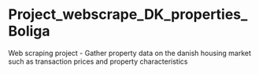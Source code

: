 # Project_webscrape_DK_properties_Boliga
Web scraping project - Gather property data on the danish housing market such as transaction prices and property characteristics
